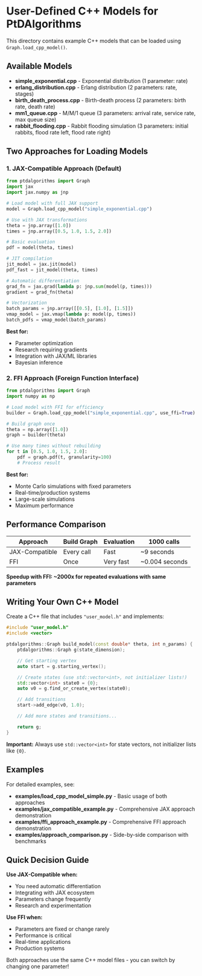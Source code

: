 # User-Defined C++ Models for PtDAlgorithms

This directory contains example C++ models that can be loaded using `Graph.load_cpp_model()`.

## Available Models

- **simple_exponential.cpp** - Exponential distribution (1 parameter: rate)
- **erlang_distribution.cpp** - Erlang distribution (2 parameters: rate, stages)
- **birth_death_process.cpp** - Birth-death process (2 parameters: birth rate, death rate)
- **mm1_queue.cpp** - M/M/1 queue (3 parameters: arrival rate, service rate, max queue size)
- **rabbit_flooding.cpp** - Rabbit flooding simulation (3 parameters: initial rabbits, flood rate left, flood rate right)

## Two Approaches for Loading Models

### 1. JAX-Compatible Approach (Default)
```python
from ptdalgorithms import Graph
import jax
import jax.numpy as jnp

# Load model with full JAX support
model = Graph.load_cpp_model("simple_exponential.cpp")

# Use with JAX transformations
theta = jnp.array([1.0])
times = jnp.array([0.5, 1.0, 1.5, 2.0])

# Basic evaluation
pdf = model(theta, times)

# JIT compilation
jit_model = jax.jit(model)
pdf_fast = jit_model(theta, times)

# Automatic differentiation
grad_fn = jax.grad(lambda p: jnp.sum(model(p, times)))
gradient = grad_fn(theta)

# Vectorization
batch_params = jnp.array([[0.5], [1.0], [1.5]])
vmap_model = jax.vmap(lambda p: model(p, times))
batch_pdfs = vmap_model(batch_params)
```

**Best for:**
- Parameter optimization
- Research requiring gradients
- Integration with JAX/ML libraries
- Bayesian inference

### 2. FFI Approach (Foreign Function Interface)
```python
from ptdalgorithms import Graph
import numpy as np

# Load model with FFI for efficiency
builder = Graph.load_cpp_model("simple_exponential.cpp", use_ffi=True)

# Build graph once
theta = np.array([1.0])
graph = builder(theta)

# Use many times without rebuilding
for t in [0.5, 1.0, 1.5, 2.0]:
    pdf = graph.pdf(t, granularity=100)
    # Process result
```

**Best for:**
- Monte Carlo simulations with fixed parameters
- Real-time/production systems
- Large-scale simulations
- Maximum performance

## Performance Comparison

| Approach | Build Graph | Evaluation | 1000 calls |
|----------|-------------|------------|------------|
| JAX-Compatible | Every call | Fast | ~9 seconds |
| FFI | Once | Very fast | ~0.004 seconds |

**Speedup with FFI: ~2000x for repeated evaluations with same parameters**

## Writing Your Own C++ Model

Create a C++ file that includes `"user_model.h"` and implements:

```cpp
#include "user_model.h"
#include <vector>

ptdalgorithms::Graph build_model(const double* theta, int n_params) {
    ptdalgorithms::Graph g(state_dimension);

    // Get starting vertex
    auto start = g.starting_vertex();

    // Create states (use std::vector<int>, not initializer lists!)
    std::vector<int> state0 = {0};
    auto v0 = g.find_or_create_vertex(state0);

    // Add transitions
    start->add_edge(v0, 1.0);

    // Add more states and transitions...

    return g;
}
```

**Important:** Always use `std::vector<int>` for state vectors, not initializer lists like `{0}`.

## Examples

For detailed examples, see:
- **examples/load_cpp_model_simple.py** - Basic usage of both approaches
- **examples/jax_compatible_example.py** - Comprehensive JAX approach demonstration
- **examples/ffi_approach_example.py** - Comprehensive FFI approach demonstration
- **examples/approach_comparison.py** - Side-by-side comparison with benchmarks

## Quick Decision Guide

**Use JAX-Compatible when:**
- You need automatic differentiation
- Integrating with JAX ecosystem
- Parameters change frequently
- Research and experimentation

**Use FFI when:**
- Parameters are fixed or change rarely
- Performance is critical
- Real-time applications
- Production systems

Both approaches use the same C++ model files - you can switch by changing one parameter!